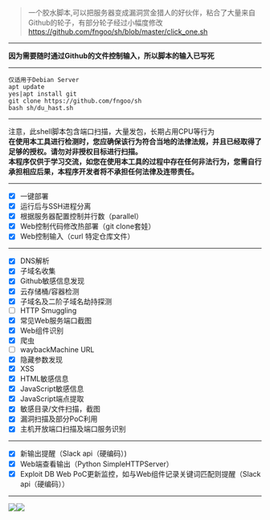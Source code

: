 >一个胶水脚本,可以把服务器变成漏洞赏金猎人的好伙伴，粘合了大量来自Github的轮子，有部分轮子经过小幅度修改  
https://github.com/fngoo/sh/blob/master/click_one.sh  
***
**因为需要随时通过Github的文件控制输入，所以脚本的输入已写死**  
***
```
仅适用于Debian Server  
apt update
yes|apt install git
git clone https://github.com/fngoo/sh
bash sh/du_hast.sh
```
***
注意，此shell脚本包含端口扫描，大量发包，长期占用CPU等行为  
**在使用本工具进行检测时，您应确保该行为符合当地的法律法规，并且已经取得了足够的授权。请勿对非授权目标进行扫描。**  
**本程序仅供于学习交流，如您在使用本工具的过程中存在任何非法行为，您需自行承担相应后果，本程序开发者将不承担任何法律及连带责任。**
***
- [x] 一键部署
- [x] 运行后与SSH进程分离
- [x] 根据服务器配置控制并行数（parallel）
- [x] Web控制代码修改热部署（git clone套娃）  
- [x] Web控制输入（curl 特定仓库文件）  
***
- [x] DNS解析
- [x] 子域名收集
- [x] Github敏感信息发现
- [x] 云存储桶/容器检测
- [x] 子域名及二阶子域名劫持探测
- [ ] HTTP Smuggling
- [x] 常见Web服务端口截图
- [x] Web组件识别
- [x] 爬虫
- [ ] waybackMachine URL
- [x] 隐藏参数发现
- [x] XSS
- [x] HTML敏感信息
- [x] JavaScript敏感信息
- [x] JavaScript端点提取
- [x] 敏感目录/文件扫描，截图
- [x] 漏洞扫描及部分PoC利用
- [x] 主机开放端口扫描及端口服务识别  
***
- [x] 新输出提醒（Slack api（硬编码）)
- [x] Web端查看输出（Python SimpleHTTPServer）
- [x] Exploit DB Web PoC更新监控，如与Web组件记录关键词匹配则提醒（Slack api（硬编码））  
***
![](https://github.com/fngoo/sh/blob/master/image/example.png)![](https://github.com/fngoo/sh/blob/master/image/txt.png)  


